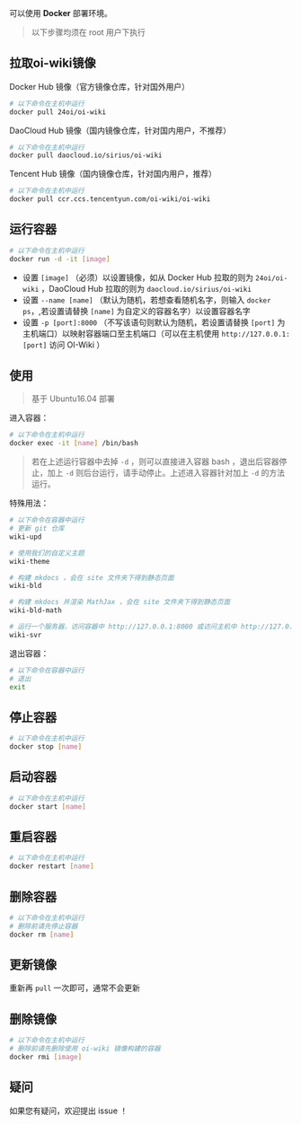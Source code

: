 可以使用 **Docker** 部署环境。

> 以下步骤均须在 root 用户下执行

## 拉取oi-wiki镜像

Docker Hub 镜像（官方镜像仓库，针对国外用户）

```bash
# 以下命令在主机中运行
docker pull 24oi/oi-wiki
```

DaoCloud Hub 镜像（国内镜像仓库，针对国内用户，不推荐）

```bash
# 以下命令在主机中运行
docker pull daocloud.io/sirius/oi-wiki
```

Tencent Hub 镜像（国内镜像仓库，针对国内用户，推荐）

```bash
# 以下命令在主机中运行
docker pull ccr.ccs.tencentyun.com/oi-wiki/oi-wiki
```

## 运行容器

```bash
# 以下命令在主机中运行
docker run -d -it [image]
```

- 设置 `[image]` （必须）以设置镜像，如从 Docker Hub 拉取的则为 `24oi/oi-wiki` ，DaoCloud Hub 拉取的则为 `daocloud.io/sirius/oi-wiki`
- 设置 `--name [name]` （默认为随机，若想查看随机名字，则输入 `docker ps`，,若设置请替换 `[name]` 为自定义的容器名字）以设置容器名字
- 设置 `-p [port]:8000` （不写该语句则默认为随机，若设置请替换 `[port]` 为主机端口）以映射容器端口至主机端口（可以在主机使用 `http://127.0.0.1:[port]` 访问 OI-Wiki ）

## 使用

> 基于 Ubuntu16.04 部署

进入容器：

```bash
# 以下命令在主机中运行
docker exec -it [name] /bin/bash
```

> 若在上述运行容器中去掉 `-d` ，则可以直接进入容器 bash ，退出后容器停止，加上 `-d` 则后台运行，请手动停止。上述进入容器针对加上 `-d` 的方法运行。

特殊用法：

```bash
# 以下命令在容器中运行
# 更新 git 仓库
wiki-upd

# 使用我们的自定义主题
wiki-theme

# 构建 mkdocs ，会在 site 文件夹下得到静态页面
wiki-bld

# 构建 mkdocs 并渲染 MathJax ，会在 site 文件夹下得到静态页面
wiki-bld-math

# 运行一个服务器，访问容器中 http://127.0.0.1:8000 或访问主机中 http://127.0.0.1:[port] 可以查看效果
wiki-svr
```

退出容器：

```bash
# 以下命令在容器中运行
# 退出
exit
```

## 停止容器

```bash
# 以下命令在主机中运行
docker stop [name]
```

## 启动容器

```bash
# 以下命令在主机中运行
docker start [name]
```

## 重启容器

```bash
# 以下命令在主机中运行
docker restart [name]
```

## 删除容器

```bash
# 以下命令在主机中运行
# 删除前请先停止容器
docker rm [name]
```

## 更新镜像

重新再 `pull` 一次即可，通常不会更新

## 删除镜像

```bash
# 以下命令在主机中运行
# 删除前请先删除使用 oi-wiki 镜像构建的容器
docker rmi [image]
```
## 疑问

如果您有疑问，欢迎提出 issue ！
